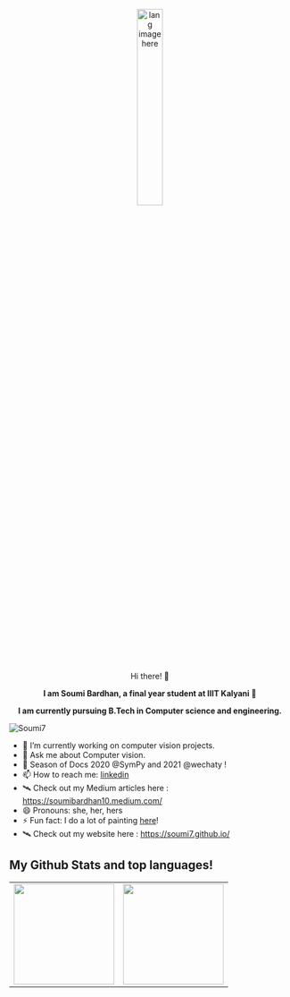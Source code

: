 <p align="center"><img width="30%" src="https://github.com/alansmathew/alansmathew/raw/master/lang.gif" alt="lang image here" /></p>

<p align="center">  Hi there! 👋 </p>

<p align="center"> <b>  I am Soumi Bardhan, a final year student at IIIT Kalyani 🔭 </b> </p>
<p align="center"> <b> I am currently pursuing B.Tech in Computer science and engineering. </b> </p>

<p align="left"> <img src="https://komarev.com/ghpvc/?username=Soumi7" alt="Soumi7" /> </p>

- 🔭 I’m currently working on computer vision projects.
- 💬 Ask me about Computer vision.
- 🦋 Season of Docs 2020 @SymPy and 2021 @wechaty !
- 📫 How to reach me: [linkedin](https://www.linkedin.com/in/soumi-bardhan-8539b3191/)
- 🛰️ Check out my Medium articles here : https://soumibardhan10.medium.com/
- 😄 Pronouns: she, her, hers
- ⚡ Fun fact: I do a lot of painting [here](https://www.youtube.com/channel/UCHqOCO6wbB8s4pTP8jgStnw)!
- 🛰️ Check out my website here : https://soumi7.github.io/

## My Github Stats and top languages!

<table width="100%">
  <tr>
    <td>
<img height="180em" src="https://github-readme-stats.vercel.app/api?username=Soumi7&show_icons=true&hide_border=true" /> </td>
 <td> <img height="180em" src="https://github-readme-stats.vercel.app/api/top-langs/?username=Soumi7&show_icons=true&hide_border=true&layout=compact&langs_count=8"/> </td>
  </tr>
 <table>

